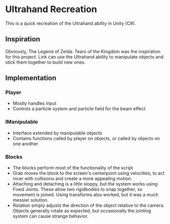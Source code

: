 # Ultrahand Recreation

This is a quick recreation of the Ultrahand ability in Unity (C#).

## Inspiration
Obviously, The Legend of Zelda: Tears of the Kingdom was the inspiration for this project. Link can use the Ultrahand ability to manipulate objects and stick them together to build new ones. 

## Implementation

### Player
- Mostly handles input
- Controls a particle system and particle field for the beam effect

### IManipulable
- Interface extended by manipulable objects
- Contains functions called by player on objects, or called by objects on one another

### Blocks
- The blocks perform most of the functionality of the script
- Grab moves the block to the screen's centerpoint using velocities, to act nicer with collisions and create a more appealing motion.
- Attaching and detaching is a little sloppy, but the system works using Fixed Joints. These allow two rigidbodies to snap together, so movement is joined. Using transforms also worked, but it was a much messier solution.
- Rotation simply adjusts the direction of the object relative to the camera. Objects generally rotate as expected, but occasionally the jointing system can cause strange behavior.


